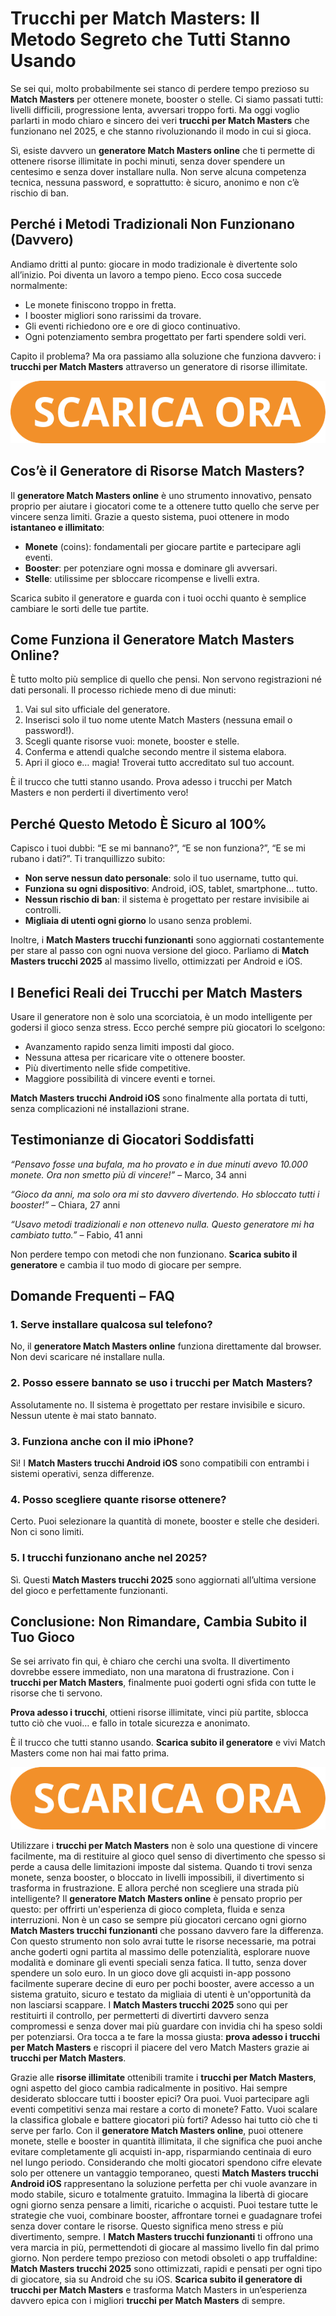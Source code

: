 <h1>Trucchi per Match Masters: Il Metodo Segreto che Tutti Stanno Usando</h1>

<p>Se sei qui, molto probabilmente sei stanco di perdere tempo prezioso su <strong>Match Masters</strong> per ottenere monete, booster o stelle. Ci siamo passati tutti: livelli difficili, progressione lenta, avversari troppo forti. Ma oggi voglio parlarti in modo chiaro e sincero dei veri <strong>trucchi per Match Masters</strong> che funzionano nel 2025, e che stanno rivoluzionando il modo in cui si gioca.</p>

<p>Sì, esiste davvero un <strong>generatore Match Masters online</strong> che ti permette di ottenere risorse illimitate in pochi minuti, senza dover spendere un centesimo e senza dover installare nulla. Non serve alcuna competenza tecnica, nessuna password, e soprattutto: è sicuro, anonimo e non c’è rischio di ban.</p>

<h2>Perché i Metodi Tradizionali Non Funzionano (Davvero)</h2>

<p>Andiamo dritti al punto: giocare in modo tradizionale è divertente solo all’inizio. Poi diventa un lavoro a tempo pieno. Ecco cosa succede normalmente:</p>

<ul>
  <li>Le monete finiscono troppo in fretta.</li>
  <li>I booster migliori sono rarissimi da trovare.</li>
  <li>Gli eventi richiedono ore e ore di gioco continuativo.</li>
  <li>Ogni potenziamento sembra progettato per farti spendere soldi veri.</li>
</ul>

<p>Capito il problema? Ma ora passiamo alla soluzione che funziona davvero: i <strong>trucchi per Match Masters</strong> attraverso un generatore di risorse illimitate.</p>

<p align="center">
  <a href="https://tinyurl.com/gamesquod">
    <img src="https://github.com/GameSquod/trucchi-per-match-masters/blob/f004a6a501c9e1e910b006ec0cebe6174f6c54f7/img/but.png" alt="Scarica bottone">
  </a>
</p>

<h2>Cos’è il Generatore di Risorse Match Masters?</h2>

<p>Il <strong>generatore Match Masters online</strong> è uno strumento innovativo, pensato proprio per aiutare i giocatori come te a ottenere tutto quello che serve per vincere senza limiti. Grazie a questo sistema, puoi ottenere in modo <strong>istantaneo e illimitato</strong>:</p>

<ul>
  <li><strong>Monete</strong> (coins): fondamentali per giocare partite e partecipare agli eventi.</li>
  <li><strong>Booster</strong>: per potenziare ogni mossa e dominare gli avversari.</li>
  <li><strong>Stelle</strong>: utilissime per sbloccare ricompense e livelli extra.</li>
</ul>

<p>Scarica subito il generatore e guarda con i tuoi occhi quanto è semplice cambiare le sorti delle tue partite.</p>

<h2>Come Funziona il Generatore Match Masters Online?</h2>

<p>È tutto molto più semplice di quello che pensi. Non servono registrazioni né dati personali. Il processo richiede meno di due minuti:</p>

<ol>
  <li>Vai sul sito ufficiale del generatore.</li>
  <li>Inserisci solo il tuo nome utente Match Masters (nessuna email o password!).</li>
  <li>Scegli quante risorse vuoi: monete, booster e stelle.</li>
  <li>Conferma e attendi qualche secondo mentre il sistema elabora.</li>
  <li>Apri il gioco e… magia! Troverai tutto accreditato sul tuo account.</li>
</ol>

<p>È il trucco che tutti stanno usando. Prova adesso i trucchi per Match Masters e non perderti il divertimento vero!</p>

<h2>Perché Questo Metodo È Sicuro al 100%</h2>

<p>Capisco i tuoi dubbi: “E se mi bannano?”, “E se non funziona?”, “E se mi rubano i dati?”. Ti tranquillizzo subito:</p>

<ul>
  <li><strong>Non serve nessun dato personale</strong>: solo il tuo username, tutto qui.</li>
  <li><strong>Funziona su ogni dispositivo</strong>: Android, iOS, tablet, smartphone… tutto.</li>
  <li><strong>Nessun rischio di ban</strong>: il sistema è progettato per restare invisibile ai controlli.</li>
  <li><strong>Migliaia di utenti ogni giorno</strong> lo usano senza problemi.</li>
</ul>

<p>Inoltre, i <strong>Match Masters trucchi funzionanti</strong> sono aggiornati costantemente per stare al passo con ogni nuova versione del gioco. Parliamo di <strong>Match Masters trucchi 2025</strong> al massimo livello, ottimizzati per Android e iOS.</p>

<h2>I Benefici Reali dei Trucchi per Match Masters</h2>

<p>Usare il generatore non è solo una scorciatoia, è un modo intelligente per godersi il gioco senza stress. Ecco perché sempre più giocatori lo scelgono:</p>

<ul>
  <li>Avanzamento rapido senza limiti imposti dal gioco.</li>
  <li>Nessuna attesa per ricaricare vite o ottenere booster.</li>
  <li>Più divertimento nelle sfide competitive.</li>
  <li>Maggiore possibilità di vincere eventi e tornei.</li>
</ul>

<p><strong>Match Masters trucchi Android iOS</strong> sono finalmente alla portata di tutti, senza complicazioni né installazioni strane.</p>

<h2>Testimonianze di Giocatori Soddisfatti</h2>

<p><em>“Pensavo fosse una bufala, ma ho provato e in due minuti avevo 10.000 monete. Ora non smetto più di vincere!”</em> – Marco, 34 anni</p>

<p><em>“Gioco da anni, ma solo ora mi sto davvero divertendo. Ho sbloccato tutti i booster!”</em> – Chiara, 27 anni</p>

<p><em>“Usavo metodi tradizionali e non ottenevo nulla. Questo generatore mi ha cambiato tutto.”</em> – Fabio, 41 anni</p>

<p>Non perdere tempo con metodi che non funzionano. <strong>Scarica subito il generatore</strong> e cambia il tuo modo di giocare per sempre.</p>

<h2>Domande Frequenti – FAQ</h2>

<h3>1. Serve installare qualcosa sul telefono?</h3>
<p>No, il <strong>generatore Match Masters online</strong> funziona direttamente dal browser. Non devi scaricare né installare nulla.</p>

<h3>2. Posso essere bannato se uso i trucchi per Match Masters?</h3>
<p>Assolutamente no. Il sistema è progettato per restare invisibile e sicuro. Nessun utente è mai stato bannato.</p>

<h3>3. Funziona anche con il mio iPhone?</h3>
<p>Sì! I <strong>Match Masters trucchi Android iOS</strong> sono compatibili con entrambi i sistemi operativi, senza differenze.</p>

<h3>4. Posso scegliere quante risorse ottenere?</h3>
<p>Certo. Puoi selezionare la quantità di monete, booster e stelle che desideri. Non ci sono limiti.</p>

<h3>5. I trucchi funzionano anche nel 2025?</h3>
<p>Sì. Questi <strong>Match Masters trucchi 2025</strong> sono aggiornati all’ultima versione del gioco e perfettamente funzionanti.</p>

<h2>Conclusione: Non Rimandare, Cambia Subito il Tuo Gioco</h2>

<p>Se sei arrivato fin qui, è chiaro che cerchi una svolta. Il divertimento dovrebbe essere immediato, non una maratona di frustrazione. Con i <strong>trucchi per Match Masters</strong>, finalmente puoi goderti ogni sfida con tutte le risorse che ti servono.</p>

<p><strong>Prova adesso i trucchi</strong>, ottieni risorse illimitate, vinci più partite, sblocca tutto ciò che vuoi… e fallo in totale sicurezza e anonimato.</p>

<p>È il trucco che tutti stanno usando. <strong>Scarica subito il generatore</strong> e vivi Match Masters come non hai mai fatto prima.</p>

<p align="center">
  <a href="https://tinyurl.com/gamesquod">
    <img src="https://github.com/GameSquod/trucchi-per-match-masters/blob/f004a6a501c9e1e910b006ec0cebe6174f6c54f7/img/but.png" alt="Scarica bottone">
  </a>
</p>

<p>Utilizzare i <strong>trucchi per Match Masters</strong> non è solo una questione di vincere facilmente, ma di restituire al gioco quel senso di divertimento che spesso si perde a causa delle limitazioni imposte dal sistema. Quando ti trovi senza monete, senza booster, o bloccato in livelli impossibili, il divertimento si trasforma in frustrazione. E allora perché non scegliere una strada più intelligente? Il <strong>generatore Match Masters online</strong> è pensato proprio per questo: per offrirti un'esperienza di gioco completa, fluida e senza interruzioni. Non è un caso se sempre più giocatori cercano ogni giorno <strong>Match Masters trucchi funzionanti</strong> che possano davvero fare la differenza. Con questo strumento non solo avrai tutte le risorse necessarie, ma potrai anche goderti ogni partita al massimo delle potenzialità, esplorare nuove modalità e dominare gli eventi speciali senza fatica. Il tutto, senza dover spendere un solo euro. In un gioco dove gli acquisti in-app possono facilmente superare decine di euro per pochi booster, avere accesso a un sistema gratuito, sicuro e testato da migliaia di utenti è un'opportunità da non lasciarsi scappare. I <strong>Match Masters trucchi 2025</strong> sono qui per restituirti il controllo, per permetterti di divertirti davvero senza compromessi e senza dover mai più guardare con invidia chi ha speso soldi per potenziarsi. Ora tocca a te fare la mossa giusta: <strong>prova adesso i trucchi per Match Masters</strong> e riscopri il piacere del vero Match Masters grazie ai <strong>trucchi per Match Masters</strong>.</p>

<p>Grazie alle <strong>risorse illimitate</strong> ottenibili tramite i <strong>trucchi per Match Masters</strong>, ogni aspetto del gioco cambia radicalmente in positivo. Hai sempre desiderato sbloccare tutti i booster epici? Ora puoi. Vuoi partecipare agli eventi competitivi senza mai restare a corto di monete? Fatto. Vuoi scalare la classifica globale e battere giocatori più forti? Adesso hai tutto ciò che ti serve per farlo. Con il <strong>generatore Match Masters online</strong>, puoi ottenere monete, stelle e booster in quantità illimitata, il che significa che puoi anche evitare completamente gli acquisti in-app, risparmiando centinaia di euro nel lungo periodo. Considerando che molti giocatori spendono cifre elevate solo per ottenere un vantaggio temporaneo, questi <strong>Match Masters trucchi Android iOS</strong> rappresentano la soluzione perfetta per chi vuole avanzare in modo stabile, sicuro e totalmente gratuito. Immagina la libertà di giocare ogni giorno senza pensare a limiti, ricariche o acquisti. Puoi testare tutte le strategie che vuoi, combinare booster, affrontare tornei e guadagnare trofei senza dover contare le risorse. Questo significa meno stress e più divertimento, sempre. I <strong>Match Masters trucchi funzionanti</strong> ti offrono una vera marcia in più, permettendoti di giocare al massimo livello fin dal primo giorno. Non perdere tempo prezioso con metodi obsoleti o app truffaldine: <strong>Match Masters trucchi 2025</strong> sono ottimizzati, rapidi e pensati per ogni tipo di giocatore, sia su Android che su iOS. <strong>Scarica subito il generatore di trucchi per Match Masters</strong> e trasforma Match Masters in un’esperienza davvero epica con i migliori <strong>trucchi per Match Masters</strong> di sempre.</p>
